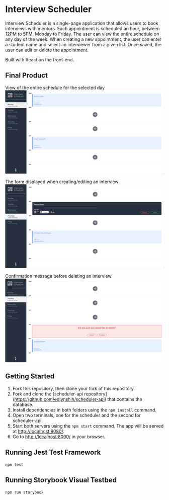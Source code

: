 # Interview Scheduler

Interview Scheduler is a single-page application that allows users to book interviews with mentors. Each appointment is scheduled an hour, between 12PM to 5PM, Monday to Friday. The user can view the entire schedule on any day of the week. When creating a new appointment, the user can enter a student name and select an interviewer from a given list. Once saved, the user can edit or delete the appointment.

Built with React on the front-end.

## Final Product
View of the entire schedule for the selected day
!["appointment-show"](https://github.com/edlynshih/scheduler/blob/master/docs/appointment-show.png)

The form displayed when creating/editing an interview
!["appointment-form"](https://github.com/edlynshih/scheduler/blob/master/docs/appointment-form.png)

Confirmation message before deleting an interview
!["appointment-confirm"](https://github.com/edlynshih/scheduler/blob/master/docs/appointment-confirm.png)

## Getting Started
1. Fork this repository, then clone your fork of this repository.
2. Fork and clone the [scheduler-api repository] (https://github.com/edlynshih/scheduler-api) that contains the database.
3. Install dependencies in both folders using the `npm install` command.
4. Open two terminals, one for the scheduler and the second for scheduler-api. 
5. Start both servers using the `npm start` command. The app will be served at <http://localhost:8080/>.
5. Go to <http://localhost:8000/> in your browser.

## Running Jest Test Framework

```
npm test
```

## Running Storybook Visual Testbed

```sh
npm run storybook
```
